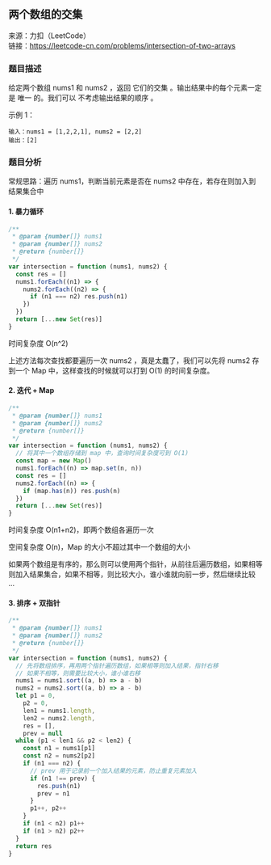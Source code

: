 ## 两个数组的交集

来源：力扣（LeetCode）  
链接：https://leetcode-cn.com/problems/intersection-of-two-arrays

### 题目描述

给定两个数组 nums1 和 nums2 ，返回 它们的交集 。输出结果中的每个元素一定是 唯一 的。我们可以 不考虑输出结果的顺序 。

示例 1：

```
输入：nums1 = [1,2,2,1], nums2 = [2,2]
输出：[2]
```

### 题目分析

常规思路：遍历 nums1，判断当前元素是否在 nums2 中存在，若存在则加入到结果集合中

#### 1. 暴力循环

```js
/**
 * @param {number[]} nums1
 * @param {number[]} nums2
 * @return {number[]}
 */
var intersection = function (nums1, nums2) {
  const res = []
  nums1.forEach((n1) => {
    nums2.forEach((n2) => {
      if (n1 === n2) res.push(n1)
    })
  })
  return [...new Set(res)]
}
```

时间复杂度 O(n^2)

上述方法每次查找都要遍历一次 nums2 ，真是太蠢了，我们可以先将 nums2 存到一个 Map 中，这样查找的时候就可以打到 O(1) 的时间复杂度。

#### 2. 迭代 + Map

```js
/**
 * @param {number[]} nums1
 * @param {number[]} nums2
 * @return {number[]}
 */
var intersection = function (nums1, nums2) {
  // 将其中一个数组存储到 map 中，查询时间复杂度可到 O(1)
  const map = new Map()
  nums1.forEach((n) => map.set(n, n))
  const res = []
  nums2.forEach((n) => {
    if (map.has(n)) res.push(n)
  })
  return [...new Set(res)]
}
```

时间复杂度 O(n1+n2)，即两个数组各遍历一次

空间复杂度 O(n)，Map 的大小不超过其中一个数组的大小

如果两个数组是有序的，那么则可以使用两个指针，从前往后遍历数组，如果相等则加入结果集合，如果不相等，则比较大小，谁小谁就向前一步，然后继续比较 ...

#### 3. 排序 + 双指针

```js
/**
 * @param {number[]} nums1
 * @param {number[]} nums2
 * @return {number[]}
 */
var intersection = function (nums1, nums2) {
  // 先将数组排序，再用两个指针遍历数组，如果相等则加入结果，指针右移
  // 如果不相等，则需要比较大小，谁小谁右移
  nums1 = nums1.sort((a, b) => a - b)
  nums2 = nums2.sort((a, b) => a - b)
  let p1 = 0,
    p2 = 0,
    len1 = nums1.length,
    len2 = nums2.length,
    res = [],
    prev = null
  while (p1 < len1 && p2 < len2) {
    const n1 = nums1[p1]
    const n2 = nums2[p2]
    if (n1 === n2) {
      // prev 用于记录前一个加入结果的元素，防止重复元素加入
      if (n1 !== prev) {
        res.push(n1)
        prev = n1
      }
      p1++, p2++
    }
    if (n1 < n2) p1++
    if (n1 > n2) p2++
  }
  return res
}
```
